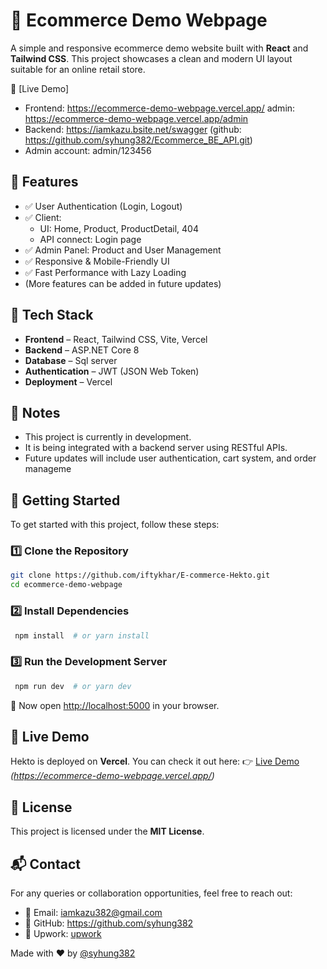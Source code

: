 # 🛒 Ecommerce Demo Webpage

A simple and responsive ecommerce demo website built with **React** and **Tailwind CSS**. This project showcases a clean and modern UI layout suitable for an online retail store.

🔗 [Live Demo]

- Frontend: https://ecommerce-demo-webpage.vercel.app/ admin: https://ecommerce-demo-webpage.vercel.app/admin
- Backend: https://iamkazu.bsite.net/swagger (github: https://github.com/syhung382/Ecommerce_BE_API.git)
- Admin account: admin/123456

## 🧩 Features

- ✅ User Authentication (Login, Logout)
- ✅ Client:
  - UI: Home, Product, ProductDetail, 404
  - API connect: Login page
- ✅ Admin Panel: Product and User Management
- ✅ Responsive & Mobile-Friendly UI
- ✅ Fast Performance with Lazy Loading
- (More features can be added in future updates)

## 🚀 Tech Stack

- **Frontend** – React, Tailwind CSS, Vite, Vercel
- **Backend** – ASP.NET Core 8
- **Database** – Sql server
- **Authentication** – JWT (JSON Web Token)
- **Deployment** – Vercel

## 📌 Notes

- This project is currently in development.
- It is being integrated with a backend server using RESTful APIs.
- Future updates will include user authentication, cart system, and order manageme

## 🔧 Getting Started

To get started with this project, follow these steps:

### **1️⃣ Clone the Repository**

```sh
git clone https://github.com/iftykhar/E-commerce-Hekto.git
cd ecommerce-demo-webpage
```

### **2️⃣ Install Dependencies**

```sh
 npm install  # or yarn install
```

### **3️⃣ Run the Development Server**

```sh
 npm run dev  # or yarn dev
```

🚀 Now open [http://localhost:5000](http://localhost:5000) in your browser.

## 🎯 Live Demo

Hekto is deployed on **Vercel**. You can check it out here:
👉 [Live Demo](#) _(https://ecommerce-demo-webpage.vercel.app/)_

## 📜 License

This project is licensed under the **MIT License**.

## 📬 Contact

For any queries or collaboration opportunities, feel free to reach out:

- 📧 Email: iamkazu382@gmail.com
- 🔗 GitHub: https://github.com/syhung382
- 🔗 Upwork: [upwork](https://upwork.com/freelancers/~01698b265175ff407b)

Made with ❤️ by [@syhung382](https://github.com/syhung382)

